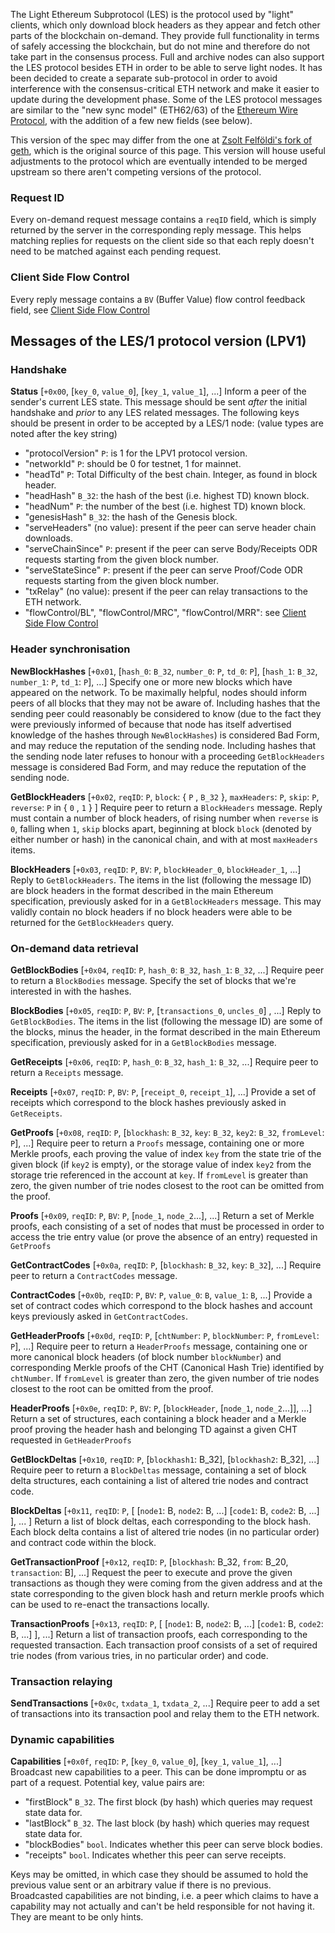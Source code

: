 The Light Ethereum Subprotocol (LES) is the protocol used by "light" clients, which only download block headers as they appear and fetch other parts of the blockchain on-demand. They provide full functionality in terms of safely accessing the blockchain, but do not mine and therefore do not take part in the consensus process. Full and archive nodes can also support the LES protocol besides ETH in order to be able to serve light nodes.
It has been decided to create a separate sub-protocol in order to avoid interference with the consensus-critical ETH network and make it easier to update during the development phase. Some of the LES protocol messages are similar to the "new sync model" (ETH62/63) of the [Ethereum Wire Protocol](https://github.com/ethereum/wiki/wiki/Ethereum-Wire-Protocol), with the addition of a few new fields (see below).

This version of the spec may differ from the one at [Zsolt Felföldi's fork of geth](https://github.com/zsfelfoldi/go-ethereum/wiki/Light-Ethereum-Subprotocol-%28LES%29), which is the original source of this page. This version will house useful adjustments to the protocol which are eventually intended to be merged upstream so there aren't competing versions of the protocol.

### Request ID

Every on-demand request message contains a `reqID` field, which is simply returned by the server in the corresponding reply message. This helps matching replies for requests on the client side so that each reply doesn't need to be matched against each pending request.

### Client Side Flow Control

Every reply message contains a `BV` (Buffer Value) flow control feedback field, see [Client Side Flow Control](https://github.com/zsfelfoldi/go-ethereum/wiki/Client-Side-Flow-Control-model-for-the-LES-protocol)


## Messages of the LES/1 protocol version (LPV1)

### Handshake

**Status**
[`+0x00`, [`key_0`, `value_0`], [`key_1`, `value_1`], ...] Inform a peer of the sender's current LES state. This message should be sent _after_ the initial handshake and _prior_ to any LES related messages. The following keys should be present in order to be accepted by a LES/1 node: (value types are noted after the key string)

* "protocolVersion" `P`: is 1 for the LPV1 protocol version.
* "networkId" `P`: should be 0 for testnet, 1 for mainnet.
* "headTd" `P`: Total Difficulty of the best chain. Integer, as found in block header.
* "headHash" `B_32`: the hash of the best (i.e. highest TD) known block.
* "headNum" `P`: the number of the best (i.e. highest TD) known block.
* "genesisHash" `B_32`: the hash of the Genesis block.
* "serveHeaders" (no value): present if the peer can serve header chain downloads.
* "serveChainSince" `P`: present if the peer can serve Body/Receipts ODR requests starting from the given block number.
* "serveStateSince" `P`: present if the peer can serve Proof/Code ODR requests starting from the given block number.
* "txRelay" (no value): present if the peer can relay transactions to the ETH network.
* "flowControl/BL", "flowControl/MRC", "flowControl/MRR": see [Client Side Flow Control](https://github.com/zsfelfoldi/go-ethereum/wiki/Client-Side-Flow-Control-model-for-the-LES-protocol)


### Header synchronisation

**NewBlockHashes**
[`+0x01`, [`hash_0`: `B_32`, `number_0`: `P`, `td_0`: `P`], [`hash_1`: `B_32`, `number_1`: `P`, `td_1`: `P`], ...] Specify one or more new blocks which have appeared on the network. To be maximally helpful, nodes should inform peers of all blocks that they may not be aware of. Including hashes that the sending peer could reasonably be considered to know (due to the fact they were previously informed of because that node has itself advertised knowledge of the hashes through `NewBlockHashes`) is considered Bad Form, and may reduce the reputation of the sending node. Including hashes that the sending node later refuses to honour with a proceeding `GetBlockHeaders` message is considered Bad Form, and may reduce the reputation of the sending node.

**GetBlockHeaders**
[`+0x02`, `reqID`: `P`, `block`: { `P` , `B_32` }, `maxHeaders`: `P`, `skip`: `P`, `reverse`: `P` in { `0` , `1` } ] Require peer to return a `BlockHeaders` message. Reply must contain a number of block headers, of rising number when `reverse` is `0`, falling when `1`, `skip` blocks apart, beginning at block `block` (denoted by either number or hash) in the canonical chain, and with at most `maxHeaders` items.

**BlockHeaders**
[`+0x03`, `reqID`: `P`, `BV`: `P`, `blockHeader_0`, `blockHeader_1`, ...] Reply to `GetBlockHeaders`. The items in the list (following the message ID) are block headers in the format described in the main Ethereum specification, previously asked for in a `GetBlockHeaders` message. This may validly contain no block headers if no block headers were able to be returned for the `GetBlockHeaders` query.

### On-demand data retrieval

**GetBlockBodies**
[`+0x04`, `reqID`: `P`, `hash_0`: `B_32`, `hash_1`: `B_32`, ...] Require peer to return a `BlockBodies` message. Specify the set of blocks that we're interested in with the hashes.

**BlockBodies**
[`+0x05`, `reqID`: `P`, `BV`: `P`, [`transactions_0`, `uncles_0`] , ...] Reply to `GetBlockBodies`. The items in the list (following the message ID) are some of the blocks, minus the header, in the format described in the main Ethereum specification, previously asked for in a `GetBlockBodies` message.

**GetReceipts**
[`+0x06`, `reqID`: `P`, `hash_0`: `B_32`, `hash_1`: `B_32`, ...] Require peer to return a `Receipts` message.

**Receipts**
[`+0x07`, `reqID`: `P`, `BV`: `P`, [`receipt_0`, `receipt_1`], ...] Provide a set of receipts which correspond to the block hashes previously asked in `GetReceipts`.

**GetProofs**
[`+0x08`, `reqID`: `P`, [`blockhash`: `B_32`, `key`: `B_32`, `key2`: `B_32`, `fromLevel`: `P`], ...] Require peer to return a `Proofs` message, containing one or more Merkle proofs, each proving the value of index `key` from the state trie of the given block (if `key2` is empty), or the storage value of index `key2` from the storage trie referenced in the account at `key`. If `fromLevel` is greater than zero, the given number of trie nodes closest to the root can be omitted from the proof.

**Proofs**
[`+0x09`, `reqID`: `P`, `BV`: `P`, [`node_1`, `node_2`...], ...] Return a set of Merkle proofs, each consisting of a set of nodes that must be processed in order to access the trie entry value (or prove the absence of an entry) requested in `GetProofs`

**GetContractCodes**
[`+0x0a`, `reqID`: `P`, [`blockhash`: `B_32`, `key`: `B_32`], ...] Require peer to return a `ContractCodes` message.

**ContractCodes**
[`+0x0b`, `reqID`: `P`, `BV`: `P`, `value_0`: `B`, `value_1`: `B`, ...] Provide a set of contract codes which correspond to the block hashes and account keys previously asked in `GetContractCodes`.

**GetHeaderProofs**
[`+0x0d`, `reqID`: `P`, [`chtNumber`: `P`, `blockNumber`: `P`, `fromLevel`: `P`], ...] Require peer to return a `HeaderProofs` message, containing one or more canonical block headers (of block number `blockNumber`) and corresponding Merkle proofs of the CHT (Canonical Hash Trie) identified by `chtNumber`. If `fromLevel` is greater than zero, the given number of trie nodes closest to the root can be omitted from the proof.

**HeaderProofs**
[`+0x0e`, `reqID`: `P`, `BV`: `P`, [`blockHeader`, [`node_1`, `node_2`...]], ...] Return a set of structures, each containing a block header and a Merkle proof proving the header hash and belonging TD against a given CHT requested in `GetHeaderProofs`

**GetBlockDeltas**
[`+0x10`, `reqID`: `P`, [`blockhash1`: B_32], [`blockhash2`: B_32], ...] Require peer to return a `BlockDeltas` message, containing a set of block delta structures, each containing a list of altered trie nodes and contract code.

**BlockDeltas**
[`+0x11`, `reqID`: `P`, [ [`node1`: B, `node2`: B, ...] [`code1`: B, `code2`: B, ...] ], ... ] Return a list of block deltas, each corresponding to the block hash. Each block delta contains a list of altered trie nodes (in no particular order) and contract code within the block.

**GetTransactionProof**
[`+0x12`, `reqID`: `P`, [`blockhash`: B_32, `from`: B_20, `transaction`: B], ...] Request the peer to execute and prove the given transactions as though they were coming from the given address and at the state corresponding to the given block hash and return merkle proofs which can be used to re-enact the transactions locally.

**TransactionProofs**
[`+0x13`, `reqID`: `P`, [ [`node1`: B, `node2`: B, ...] [`code1`: B, `code2`: B, ...] ], ...] Return a list of transaction proofs, each corresponding to the requested transaction. Each transaction proof consists of a set of required trie nodes (from various tries, in no particular order) and code.

### Transaction relaying

**SendTransactions**
[`+0x0c`, `txdata_1`, `txdata_2`, ...] Require peer to add a set of transactions into its transaction pool and relay them to the ETH network.

### Dynamic capabilities

**Capabilities**
[`+0x0f`, `reqID`: `P`, [`key_0`, `value_0`], [`key_1`, `value_1`], ...] Broadcast new capabilities to a peer.
This can be done impromptu or as part of a request. Potential key, value pairs are:
* "firstBlock" `B_32`. The first block (by hash) which queries may request state data for. 
* "lastBlock" `B_32`. The last block (by hash) which queries may request state data for.
* "blockBodies" `bool`. Indicates whether this peer can serve block bodies.
* "receipts" `bool`. Indicates whether this peer can serve receipts.

Keys may be omitted, in which case they should be assumed to hold the previous value sent or an arbitrary value if there is no previous.
Broadcasted capabilities are not binding, i.e. a peer which claims to have a capability may not actually and can't be held responsible for not having it. They are meant to be only hints.